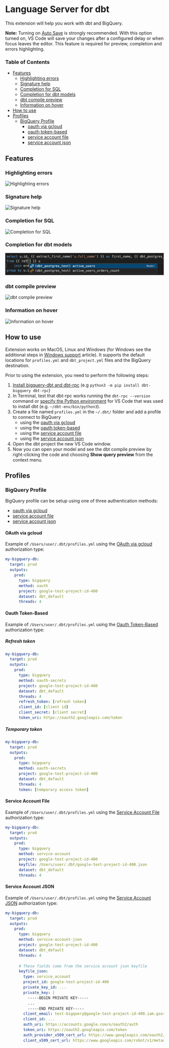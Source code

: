 # Language Server for dbt

This extension will help you work with dbt and BigQuery.

**Note:** Turning on [Auto Save](https://code.visualstudio.com/docs/editor/codebasics#_save-auto-save) is strongly recommended. With this option turned on, VS Code will save your changes after a configured delay or when focus leaves the editor. This feature is required for preview, completion and errors highlighting.

### Table of Contents

- [Features](#features)
   - [Highlighting errors](#highlighting-errors)
   - [Signature help](#signature-help)
   - [Completion for SQL](#completion-for-sql)
   - [Completion for dbt models](#completion-for-dbt-models)
   - [dbt compile preview](#dbt-compile-preview)
   - [Information on hover](#information-on-hover)
- [How to use](#how-to-use)
- [Profiles](#profiles)
   - [BigQuery Profile](#bigquery-profile)
      - [oauth via gcloud](#oauth-via-gcloud)
      - [oauth token-based](#oauth-token-based)
      - [service account file](#service-account-file)
      - [service account json](#service-account-json)

## Features

### Highlighting errors

![Highlighting errors](images/HighlightingErrors.png)

### Signature help

![Signature help](images/SignatureHelp.png)

### Completion for SQL

![Completion for SQL](images/Completion.png)

### Completion for dbt models

![Completion for dbt models](images/CompletionForModels.png)

### dbt compile preview

![dbt compile preview](images/dbtCompilePreview.png)

### Information on hover

![Information on hover](images/InformationOnHover.png)

## How to use

Extension works on MacOS, Linux and Windows (for Windows see the additional steps in [Windows support](docs/WindowsSupport.md) article). It supports the default locations for `profiles.yml` and `dbt_project.yml` files and the BigQuery destination.

Prior to using the extension, you need to perform the following steps:
1. [Install bigquery-dbt and dbt-rpc](https://docs.getdbt.com/dbt-cli/installation) (e.g `python3 -m pip install dbt-bigquery dbt-rpc`)
2. In Terminal, test that dbt-rpc works running the `dbt-rpc --version` command or [specify the Python environment](https://code.visualstudio.com/docs/python/environments#_manually-specify-an-interpreter) for VS Code that was used to install dbt (e.g. `~/dbt-env/bin/python3`).
3. Create a file named `profiles.yml` in the `~/.dbt/` folder and add a profile to connect to BigQuery
   * using the [oauth via gcloud](#oauth-via-gcloud)
   * using the [oauth token-based](#oauth-token-based)
   * using the [service account file](#service-account-file)
   * using the [service account json](#service-account-json)
4. Open the dbt project the new VS Code window.
5. Now you can open your model and see the dbt compile preview by right-clicking the code and choosing **Show query preview** from the context menu.

## Profiles

### BigQuery Profile

BigQuery profile can be setup using one of three authentication methods:
- [oauth via gcloud](#oauth-via-gcloud)
- [service account file](#service-account-file)
- [service account json](#service-account-json)

#### OAuth via gcloud

Example of `/Users/user/.dbt/profiles.yml` using the [OAuth via gcloud](https://docs.getdbt.com/reference/warehouse-profiles/bigquery-profile#oauth-via-gcloud) authorization type:

```YAML
my-bigquery-db:
  target: prod
  outputs:
    prod:
      type: bigquery
      method: oauth
      project: google-test-project-id-400
      dataset: dbt_default
      threads: 4
```

#### Oauth Token-Based

Example of `/Users/user/.dbt/profiles.yml` using the [Oauth Token-Based](https://docs.getdbt.com/reference/warehouse-profiles/bigquery-profile#oauth-token-based) authorization type:

##### Refresh token

```YAML
my-bigquery-db:
  target: prod
  outputs:
    prod:
      type: bigquery
      method: oauth-secrets
      project: google-test-project-id-400
      dataset: dbt_default
      threads: 4
      refresh_token: [refresh token]
      client_id: [client id]
      client_secret: [client secret]
      token_uri: https://oauth2.googleapis.com/token
```

##### Temporary token

```YAML
my-bigquery-db:
  target: prod
  outputs:
    prod:
      type: bigquery
      method: oauth-secrets
      project: google-test-project-id-400
      dataset: dbt_default
      threads: 4
      token: [temporary access token]
```

#### Service Account File

Example of `/Users/user/.dbt/profiles.yml` using the [Service Account File](https://docs.getdbt.com/reference/warehouse-profiles/bigquery-profile#service-account-file) authorization type:

```YAML
my-bigquery-db:
  target: prod
  outputs:
    prod:
      type: bigquery
      method: service-account
      project: google-test-project-id-400
      keyfile: /Users/user/.dbt/google-test-project-id-400.json
      dataset: dbt_default
      threads: 4
```

#### Service Account JSON

Example of `/Users/user/.dbt/profiles.yml` using the [Service Account JSON](https://docs.getdbt.com/reference/warehouse-profiles/bigquery-profile#service-account-json) authorization type:

```YAML
my-bigquery-db:
  target: prod
  outputs:
    prod:
      type: bigquery
      method: service-account-json
      project: google-test-project-id-400
      dataset: dbt_default
      threads: 4

      # These fields come from the service account json keyfile
      keyfile_json:
        type: service_account
        project_id: google-test-project-id-400
        private_key_id: ...
        private_key: |
          -----BEGIN PRIVATE KEY-----
          ...
          -----END PRIVATE KEY-----
        client_email: test-bigquery@google-test-project-id-400.iam.gserviceaccount.com
        client_id: ...
        auth_uri: https://accounts.google.com/o/oauth2/auth
        token_uri: https://oauth2.googleapis.com/token
        auth_provider_x509_cert_url: https://www.googleapis.com/oauth2/v1/certs
        client_x509_cert_url: https://www.googleapis.com/robot/v1/metadata/x509/test-bigquery%40google-test-project-id-400.iam.gserviceaccount.com
```

